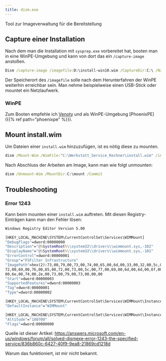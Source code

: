 ```yaml
---
title: dism.exe
---
```

Tool zur Imageverwaltung für die Bereitstellung

## Capture einer Installation
Nach dem man die Installation mit `sysprep.exe` vorbereitet hat, booten man in eine WinPE-Umgebung
und kann von dort das ein `/capture-image` anstoßen.
```cmd
Dism /capture-image /imagefile:D:\install-win10.wim /CaptureDir:C:\ /Name:"Custom Windows 10 Image"
```
Der Speicherort des `/imagefile` solle nach dem Herunterfahren der WinPE weiterhin erreichbar sein. Man nehme beispielweise einen USB-Stick oder mountet ein Netzlaufwerk.

### WinPE
Zum Booten empfehle ich [Venoty](https://www.ventoy.net/en/index.html) und als WinPE-Umgebung [PhoenixPE]({{% ref path="phoenixpe" %}}).

## Mount install.wim
Um Dateien einer `install.wim` hinzuzufügen, ist es nötig diese zu mounten.
```cmd
dism /Mount-Wim /WimFile:"C:\Werkstatt_Service_Rechner\install.wim" /index:1 /MountDir:C:\mount
```
Nach Abschluss der Arbeiten am Image, kann man wie folgt unmounten:
```cmd
dism /Unmount-Wim /MountDir:C:\mount /Commit
```

## Troubleshooting
### Error 1243
Kann beim mounten einer `install.wim` auftreten. Mit diesen Registry-Einträgen kann man den Fehler lösen:
```cmd
Windows Registry Editor Version 5.00

[HKEY_LOCAL_MACHINE\SYSTEM\CurrentControlSet\Services\WIMMount]
"DebugFlags"=dword:00000000
"Description"="@%SystemRoot%\\system32\\drivers\\wimmount.sys,-102"
"DisplayName"="@%SystemRoot%\\system32\\drivers\\wimmount.sys,-101"
"ErrorControl"=dword:00000001
"Group"="FSFilter Infrastructure"
"ImagePath"=hex(2):73,00,79,00,73,00,74,00,65,00,6d,00,33,00,32,00,5c,00,64,00,\
72,00,69,00,76,00,65,00,72,00,73,00,5c,00,77,00,69,00,6d,00,6d,00,6f,00,75,\
00,6e,00,74,00,2e,00,73,00,79,00,73,00,00,00
"Start"=dword:00000003
"SupportedFeatures"=dword:00000003
"Tag"=dword:00000001
"Type"=dword:00000002

[HKEY_LOCAL_MACHINE\SYSTEM\CurrentControlSet\Services\WIMMount\Instances]
"DefaultInstance"="WIMMount"

[HKEY_LOCAL_MACHINE\SYSTEM\CurrentControlSet\Services\WIMMount\Instances\WIMMount]
"Altitude"="180700"
"Flags"=dword:00000000
```
Quelle ist dieser Artikel: https://answers.microsoft.com/en-us/windows/forum/all/solved-dismexe-error-1243-the-specified-service/836b860c-6427-40f9-9ea8-21869cd1218d

Warum das funktioniert, ist mir nicht bekannt.
